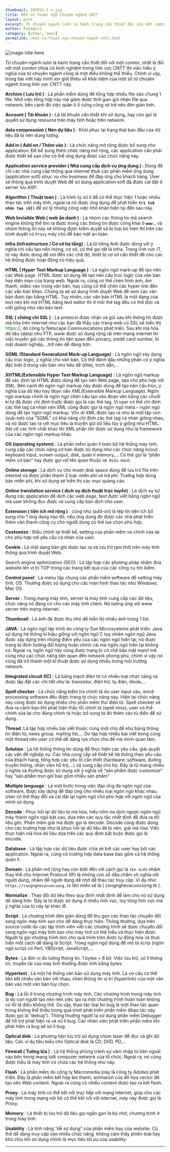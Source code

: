 ```yaml
---
thumbnail: 202053-t-n.jpg
title: Một số thuật ngữ chuyên ngành CNTT
layout: post
excerpt: Từ chuyên ngành luôn là hành trang cần thiết đối với một comtor
author: Panadora
category: [other, news]
permalink: /mot-so-thuat-ngu-chuyen-nganh-cntt.html
---
```


![image-title-here](../assets/images/202053-title-image-tn.jpg)

Từ chuyên ngành luôn là hành trang cần thiết đối với một comtor, nhất là đối với một comtor chưa có kinh nghiệm trong lĩnh vực CNTT thì việc hiểu ý nghĩa của từ chuyên ngành cũng là một điều không thể thiếu. Chính vì vậy, trong bài viết này mình xin giới thiệu về khái niệm của một số từ chuyên ngành trong lĩnh vực CNTT này.

**Archive ( Lưu trữ )** : Là phần mềm dùng để tổng hợp nhiều file vào chung 1 file. Nhờ việc tổng hợp này mà giảm được thời gian gửi nhận file qua network, bên cạnh đó việc quản lí ổ cứng cũng sẽ trở nên đơn giản hơn.

**Account ( Tài khoản )** : Là tài khoản cần thiết khi sử dụng, hay còn gọi là quyền sử dụng resource trên máy tính hoặc trên network.

**data compression ( Nén dự liệu )** : Khôi phục lại trạng thái ban đầu của dữ liệu đã bị nén dung lượng.

**Add in ( Add on / Thêm vào )** : Là chức năng mở rộng được bổ sung cho application. Để bổ sung thêm chức năng mở rộng, các application cần phải được thiết kế sao cho có thể ứng dụng được các chức năng này.

**Application service provider ( Nhà cung cấp dịch vụ ứng dụng )** : Dùng để chỉ các nhà cung cấp thông qua internet thuê các phần mềm ứng dụng (application soft) phục vụ cho business để đáp ứng cho khách hàng. User sẽ thông qua trình duyệt Web để sử dụng application soft đã được cài đặt ở server lưu ASP.

**Algorithm ( Thuật toán )** : Là trình tự xử lí để có thể thực hiện 1 hoặc nhiều thao tác trên máy tính, ngoài ra nó được ứng dụng để phát triển **`trí tuệ nhân tạo (AI)`** để xứ lý những công việc khó khăn hiện tại đến sau này.

**Web Invisible Web ( web ẩn danh )** : Là nhóm các thông tin mà search engine không thể tìm ra được trong các thông tin được công khai ở **`www.`**, và nhóm thông tin này sẽ không được kiểm duyệt và bị loại bỏ hiện thị trên các trình duyệt có `Proxy` máy chủ để bảo mật an toàn.

**Infra (infrastructure / Cơ sở hạ tầng)** : Là từ tiếng Anh được dùng với ý nghĩa chỉ cấu tạo nền móng, cơ sở, có thể gọi tắt là infra. Trong lĩnh vực IT, từ này được dùng để nói đến các chế độ, thiết bị cơ sở cần thiết để cho các hệ thống được hoạt động có hiệu quả.

**HTML ( Hyper Text Markup Language )** : Là ngôn ngữ mark-up để tạo nên các Web page. HTML được sử dụng để tạo nên cấu trúc logic của văn bản hay diện mạo của trang web. Ngoài ra, cũng có thể chèn hình ảnh, âm thanh, video vào trong văn bản, hay cũng có thể chèn các hyper link đến các văn bản khác. Chúng ta sẽ sử dụng trình duyệt Web để xem các văn bản được tạo bằng HTML. Tuy nhiên, các văn bản HTML là một dạng của text nên khi mở HTML bằng text editor thì ở mỗi thẻ tag đều có thể đọc và viết giống như văn bản text.

**SSL ( chứng chỉ SSL )** : Là protocol được nhận và gửi sau khi thông tin được mã hóa trên internet như các bạn đã thấy các trang web có SSL sẽ hiển thị <label style="color: green;">https://</label>, do công ty Netscape Communications phát triển. Sau khi mã hóa dữ liệu (data) như FTP, www được sử dụng rộng rãi trên mạng internet thì việc truyền gửi các thông tin liên quan đến privacy, sredit card number, bí mật doanh nghiệp,…trở nên dễ dàng hơn.

**SGML (Standard Generalized Mark-up Language)** : Là ngôn ngữ xây dựng cấu trúc logic, ý nghĩa cho văn bản. Có thể đánh dấu những phần có ý nghĩa đặc biệt ở trong văn bản như tiêu đề (title), trích dẫn,…

**XHTML(Extensible Hyper Text Markup Language)** : Là ngôn ngữ markup để xác định lại HTML được dùng để tạo nên Web page, sao cho phù hợp với XML. Bên cạnh đó ngôn ngữ markup này được dùng để tạo nên cấu trúc, ý nghĩa của dữ liệu hay đoạn văn XML(Extensible Markup Language). Ngôn ngữ markup chính là ngôn ngữ chèn cấu tạo vào đoạn văn bằng các chuỗi kí tự đã được chỉ định trước được gọi là các thẻ tag. Vì user có thể chỉ định các thẻ tag cá nhân nên XML cũng được gọi là ngôn ngữ meta – ngôn ngữ dùng để tạo ngôn ngữ markup. Vốn dĩ XML được tạo ra như là một tập con (sub-set) của “SGML” có khả năng chỉ định các thẻ tag cá nhân giống nhau, và nó được tạo ra với mục tiêu là truyền gửi dữ liệu tùy ý giống như HTML. Xét về các tính chất khác thì XML phần lớn được sử dụng như là framework của các ngôn ngữ markup khác.

**OS (operating system)** : Là phần mềm quản lí toàn bộ hệ thống máy tính, cung cấp các chức năng cơ bản được sử dụng như các chức năng in/out: keyboard input, screen output, disk, quản lí memory,… Có thể gọi là “phần mềm cơ bản” hay được gọi với tên quen thuộc `Hệ Điều Hành`.

**Online storage** : Là dịch vụ cho mượn disk space dùng để lưu trữ file trên internet và được phân thành 2 loại: miễn phí và trả phí. Trường hợp dùng bản miễn phí, khi sử dụng sẽ hiển thị các mục quảng cáo.

**Online translation service ( dịch vụ dịch thuật trực tuyến)** : Là dịch vụ sử dụng các application để dịch các web page, text được viết bằng ngôn ngữ mà user không đọc được và cung cấp bản dịch cho user.

**Extension ( tiện ích mở rộng )** : cũng như (add-on) là tệp tin tiện ích bổ sung cho 1 ứng dụng nào đó, nếu ứng dụng đó được các nhà phát triển thêm vào thanh công cụ cho người dùng có thể lựa chọn phù hợp.

**Customize** : Điều chỉnh lại thiết kế, setting của phần mềm và chỉnh sửa lại cho phù hợp với yêu cầu cá nhân của user.

**Cookie** : Là một dạng bản ghi được tạo ra và lưu trữ tạm thời trên máy tính thông qua trình duyệt Web.

Search engine optimization (SEO) : Là tập hợp các phương pháp nhằm đưa website lên vị trí TOP trong các trang kết quả của các công cụ tìm kiếm.

**Control panel** : Là menu tập chung các phần mềm software để setting máy tính, OS. Thường được sử dụng cho các màn hình thao tác như Windows, Mac OS.

**Server** : Trong mạng máy tính, server là máy tính cung cấp các dữ liệu, chức năng nó đang có cho các máy tính client. Nó tương ứng với www server trên mạng internet.

**Thumbnail** : Là ảnh đã được thu nhỏ để hiển thị nhiều ảnh trong 1 list.

**JAVA** : Là ngôn ngữ lập trình do công ty Sun Microsystems phát triển. Java sử dụng hệ thống kí hiệu giống với ngôn ngữ C tuy nhiên ngôn ngữ Java được xây dựng trên những điểm yếu của các ngôn ngữ hiên tại, nó được trang bị định hướng đối tượng hoàn chỉnh cái mà ngôn ngữ hiện tại không có. Ngoài ra, ngôn ngữ này cũng được trang bị cơ chế bảo mật mạnh mẽ cũng như các chức năng liên quan đến network phong phú, chính vì vậy nó cũng đã trở thành một kĩ thuật được sử dụng nhiều trong môi trường network.

**Integrated circuit (IC)** : Là bảng mạch điện tử có nhiều loại chức năng và được lắp đặt các chi tiết như là: transistor, điện trở, tụ điện, diode,…

**Spell checker** : Là chức năng kiểm tra chính tả do user input vào, word-processing software đều được trang bị chức năng này. Hiện tại chức năng này cũng được sử dụng nhiều cho phần mềm thư điện tử. Spell checker sẽ đưa ra cảnh báo khi phát hiện thấy lỗi chính tả (spell miss), user có thể chỉnh sửa lại cho đúng chính tả hoặc bổ sung từ đó thêm vào từ điển để sử dụng.

**Thread** :Là tập hợp nhiều bài viết thuộc cùng một chủ đề như bảng thông tin điện tử, news group, mailing list,… Do tập hợp nhiều bài viết trong cùng một thread nên user có thể dễ dàng lựa chọn chủ đề mà mình quan tâm.

**Solution** : Là hệ thống thông tin dùng để thực hiện các yêu cầu, giải quyết các vấn đề nghiệp vụ. Các nhà cung cấp sẽ thiết kế hệ thống theo yêu cầu của khách hàng, tổng hợp các yếu tố cần thiết (hardware, software, đường truyền thông, nhân viên hỗ trợ,…) và cung cấp cho họ. Đây là từ mang nhiều ý nghĩa và thường được sử dụng với ý nghĩa về “sản phẩm được customize” hay “sản phẩm trọn gói bao gồm nhiều sản phẩm”

**Multiple language** : Là một bước trong việc đáp ứng đa ngôn ngữ của software, được xây dựng để đáp ứng cho nhiều loại ngôn ngữ khác nhau. User có thể thay đổi và cài đặt lại ngôn ngữ cho phù hợp với ngôn ngữ của mình sử dụng.

**Decode** : Phục hồi lại dữ liệu bị mã hóa, hiểu nôm na dịch ngược ngôn ngữ máy thành ngôn ngữ bật cao, dựa trên các quy tắc nhất định để đưa ra dữ liệu gốc. Phần mềm giải mã được gọi là decode. Decode cũng được dùng cho các trường hợp như là phục hồi lại dữ liệu đã bị nén, giải mã hóa. Việc thực hiện mã hóa dữ liệu dựa trên các quy định bắt buộc được gọi là encode.

**Database** : Là tập hợp các dữ liệu được chia sẻ bởi các user hay bởi các application. Ngoài ra, cũng có trường hợp data base bao gồm cả hệ thống quản lí.

**Domain** : Là phần mở rộng hay còn biết đến với cách gọi là `tên miền` nhằm thay thế cho Internet Protocol (IP) là những con số dấu chấm vô nghĩa với người dùng, nhầm để người dụng dễ nhớ dễ thao tác truy cập. Ví dụ như: `https://congnghevacuocsong.tk` tên miền sẽ là ( congnghevacuocsong.tk ).

**Normalize** : Thay đổi dữ liệu theo quy định nhất định để làm cho nó sử dụng dễ dàng hơn. Đây là từ được sử dụng ở nhiều lĩnh vực, tùy từng lĩnh vực mà ý nghĩa của từ này lại khác đi.

**Script** : Là chương trình đơn giản dùng để thu gọn các thao tác chuyển đổi sang ngôn máy tính sao cho dễ dàng thực hiện. Thông thường, dựa trên source code do các lập trình viên viết các chương trình sẽ được chuyển đổi sang ngôn ngữ máy tính sao cho máy tính có thể hiểu và thực hiện được. Người ta gọi chương trình làm cho quá trình trên được tự động hóa và thực hiện một cách dễ dàng là Script. Trong ngôn ngữ dùng để mô tả scrip (ngôn ngữ scrip) có Perl, VBScript, JavaScript,…

**Bytes** : Là đơn vị đo lượng thông tin. 1 bytes = 8 bit. Việc lưu trữ, xử lí thông tin, truyền tải của máy tính thường được tính bằng bytes.

**Hypertext** : Là một hệ thống văn bản sử dụng máy tính. Là cơ cấu có thể liên kết nhiều văn bản với nhau, chèn thông tin vị trí (hyperlink) của một văn bản vào một văn bản tùy chọn.

**Bug** : Là lỗi ở trong chương trình máy tính. Các chương trình trong máy tính là do con người tạo nên nên việc tạo ra một chương trình hoàn toàn không có lỗi là điều không thể. Do vậy, thao tác loại bỏ bug là một thao tác quan trong không thể thiếu trong quá trình phát triển phần mềm (thao tác này được gọi là “debug”). Thông thường người ta sử dụng phần mềm Debugger để hỗ trợ phát hiện ra và xử lí bug. Các nhân viên phát triển phần mềm khi phát hiện ra bug sẽ xử lí bug.

**Optical disk** : Là phương tiện lưu trữ sử dụng chùm laser để đọc và ghi dữ liệu. Các ví dụ tiêu biểu cho Optical disk là CD, DVD, PD,…

**Firewall ( Tường lửa )** : Là hệ thống phòng tránh sự xâm nhập từ bên ngoài vào bên trong mạng lưới computer network của tổ chức. Ngoài ra, nó cũng được hiểu là máy tính có chứa các hệ thống như này.

**Flash** : Là phần mềm do công ty Macromedia (nay là công ty Adobe) phát triển. Đây là phần mềm kết hợp âm thanh, animation của đồ họa vector để tạo nên Web content. Ngoài ra cũng có nhiều content được tạo ra bởi flash.

**Proxy** : Là máy tính có thể kết nối trực tiếp với mạng internet, giúp cho các máy tính trong mạng nội bộ có thể kết nối với internet, máy này được gọi là Proxy.

**Memory** : Là thiết bị lưu trữ dữ liệu gọi ngắn gọn là bộ nhớ, chương trình ở trong máy tính.

**Usability** : Là tính năng “dễ sử dụng” của phần mềm hay của website. Có thể dễ dàng truy cập vào nhiều chức năng, không cảm thấy phiền toái hay khó chịu khi sử dụng chính là mục tiêu tối ưu của usability.

<hr>